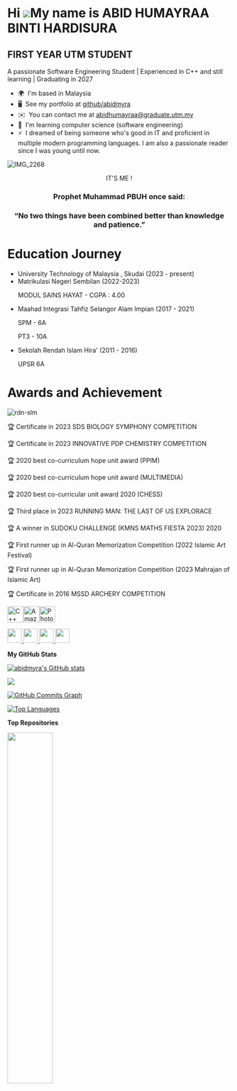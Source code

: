 Hi ![](https://user-images.githubusercontent.com/18350557/176309783-0785949b-9127-417c-8b55-ab5a4333674e.gif)My name is ABID HUMAYRAA BINTI HARDISURA
=====================================================================================================================================================

FIRST YEAR UTM STUDENT
----------------------

A passionate Software Engineering Student | Experienced in C++ and still learning | Graduating in 2027

*   🌍  I'm based in Malaysia
*   🖥️  See my portfolio at [github/abidmyra](http://github.com/abidmyra)
*   ✉️  You can contact me at [abidhumayraa@graduate.utm.my](mailto:abidhumayraa@graduate.utm.my)
*   🧠  I'm learning computer science (software engineering)
*   ⚡  I dreamed of being someone who's good in IT and proficient in multiple modern programming languages. I am also a passionate reader since I was young until now.
<p align="left">
                    </p>

![IMG_2268](https://github.com/abidmyra/abidmyra/assets/148435590/562aa3e3-cb03-47bd-bbd4-1c08848a98ec)
<p align = "center" > IT'S ME ! </p>

<h3 align = "center">  Prophet Muhammad PBUH once said: </h3>
<h3 align = "center" > “No two things have been combined better than knowledge and patience.” </h3>

<h1 > Education Journey </h1>

- University Technology of Malaysia , Skudai (2023 - present)
- Matrikulasi Negeri Sembilan (2022-2023)
  <p> MODUL SAINS HAYAT - CGPA : 4.00 </p>
- Maahad Integrasi Tahfiz Selangor Alam Impian (2017 - 2021)
  <p> SPM - 6A </p>
  <p> PT3 - 10A</p>  
- Sekolah Rendah Islam Hira' (2011 - 2016)
   <p> UPSR 6A </p>
   
<h1 > Awards and Achievement </h1>
<p align="left"> <img src="https://komarev.com/ghpvc/?username=rdn-slm&label=Profile%20views&color=0e75b6&style=flat" alt="rdn-slm" /> </p>

<p>🏆 Certificate in 2023 SDS BIOLOGY SYMPHONY COMPETITION  </p>
<p>🏆 Certificate in 2023 INNOVATIVE PDP CHEMISTRY COMPETITION </p>
<p>🏆 2020 best co-curriculum hope unit award (PPIM) </p>
<p>🏆 2020 best co-curriculum hope unit award (MULTIMEDIA) </p>
<p>🏆 2020 best co-curricular unit award 2020 (CHESS)  </p>
<p>🏆 Third place in 2023 RUNNING MAN: THE LAST OF US EXPLORACE </p>
<p>🏆 A winner in SUDOKU CHALLENGE (KMNS MATHS FIESTA 2023) 2020 </p>
<p>🏆 First runner up in Al-Quran Memorization Competition (2022 Islamic Art Festival) </p>
<p>🏆 First runner up in Al-Quran Memorization Competition (2023 Mahrajan of Islamic Art) </p>
<p>🏆 Certificate in 2016 MSSD ARCHERY COMPETITION  </p>


<a href="https://docs.microsoft.com/en-us/cpp/?view=msvc-170" target="_blank" rel="noreferrer"><img src="https://raw.githubusercontent.com/danielcranney/readme-generator/main/public/icons/skills/cplusplus-colored.svg" width="36" height="36" alt="C++" /></a><a href="https://aws.amazon.com" target="_blank" rel="noreferrer"><img src="https://raw.githubusercontent.com/danielcranney/readme-generator/main/public/icons/skills/aws-colored.svg" width="36" height="36" alt="Amazon Web Services" /></a><a href="https://www.adobe.com/uk/products/photoshop.html" target="_blank" rel="noreferrer"><img src="https://raw.githubusercontent.com/danielcranney/readme-generator/main/public/icons/skills/photoshop-colored.svg" width="36" height="36" alt="Photoshop" /></a>


<p align="left"> <a href="https://www.dev.to/abidmyra" target="_blank" rel="noreferrer"> <picture> <source media="(prefers-color-scheme: dark)" srcset="https://raw.githubusercontent.com/danielcranney/readme-generator/main/public/icons/socials/devdotto-dark.svg" /> <source media="(prefers-color-scheme: light)" srcset="https://raw.githubusercontent.com/danielcranney/readme-generator/main/public/icons/socials/devdotto.svg" /> <img src="https://raw.githubusercontent.com/danielcranney/readme-generator/main/public/icons/socials/devdotto.svg" width="32" height="32" /> </picture> </a> <a href="https://www.github.com/abidmyra" target="_blank" rel="noreferrer"> <picture> <source media="(prefers-color-scheme: dark)" srcset="https://raw.githubusercontent.com/danielcranney/readme-generator/main/public/icons/socials/github-dark.svg" /> <source media="(prefers-color-scheme: light)" srcset="https://raw.githubusercontent.com/danielcranney/readme-generator/main/public/icons/socials/github.svg" /> <img src="https://raw.githubusercontent.com/danielcranney/readme-generator/main/public/icons/socials/github.svg" width="32" height="32" /> </picture> </a> <a href="http://www.instagram.com/abidhumxyraa" target="_blank" rel="noreferrer"> <picture> <source media="(prefers-color-scheme: dark)" srcset="undefined" /> <source media="(prefers-color-scheme: light)" srcset="https://raw.githubusercontent.com/danielcranney/readme-generator/main/public/icons/socials/instagram.svg" /> <img src="https://raw.githubusercontent.com/danielcranney/readme-generator/main/public/icons/socials/instagram.svg" width="32" height="32" /> </picture> </a> <a href="https://www.x.com/abidhumxyraa" target="_blank" rel="noreferrer"> <picture> <source media="(prefers-color-scheme: dark)" srcset="https://raw.githubusercontent.com/danielcranney/readme-generator/main/public/icons/socials/twitter-dark.svg" /> <source media="(prefers-color-scheme: light)" srcset="https://raw.githubusercontent.com/danielcranney/readme-generator/main/public/icons/socials/twitter.svg" /> <img src="https://raw.githubusercontent.com/danielcranney/readme-generator/main/public/icons/socials/twitter.svg" width="32" height="32" /> </picture> </a></p>

<b>My GitHub Stats</b>

<a href="http://www.github.com/abidmyra"><img src="https://github-readme-stats.vercel.app/api?username=abidmyra&show_icons=true&hide=&count_private=true&title_color=0891b2&text_color=ffffff&icon_color=0891b2&bg_color=1c1917&hide_border=true&show_icons=true" alt="abidmyra's GitHub stats" /></a>

<a href="http://www.github.com/abidmyra"><img src="https://github-readme-streak-stats.herokuapp.com/?user=abidmyra&stroke=ffffff&background=1c1917&ring=0891b2&fire=0891b2&currStreakNum=ffffff&currStreakLabel=0891b2&sideNums=ffffff&sideLabels=ffffff&dates=ffffff&hide_border=true" /></a>

<a href="http://www.github.com/abidmyra"><img src="https://github-readme-activity-graph.cyclic.app/graph?username=abidmyra&bg_color=1c1917&color=ffffff&line=0891b2&point=ffffff&area_color=1c1917&area=true&hide_border=true&custom_title=GitHub%20Commits%20Graph" alt="GitHub Commits Graph" /></a>

<a href="https://github.com/abidmyra" align="left"><img src="https://github-readme-stats.vercel.app/api/top-langs/?username=abidmyra&langs_count=10&title_color=0891b2&text_color=ffffff&icon_color=0891b2&bg_color=1c1917&hide_border=true&locale=en&custom_title=Top%20%Languages" alt="Top Languages" /></a>

<b>Top Repositories</b>

<div width="100%" align="center"><a href="https://github.com/abidmyra/TIS-E-PORTFOLIO" align="left"><img align="left" width="45%" src="https://github-readme-stats.vercel.app/api/pin/?username=abidmyra&repo=TIS-E-PORTFOLIO&title_color=0891b2&text_color=ffffff&icon_color=0891b2&bg_color=1c1917&hide_border=true&locale=en" /></a></div><br /><br /><br /><br /><br /><br /><br />
